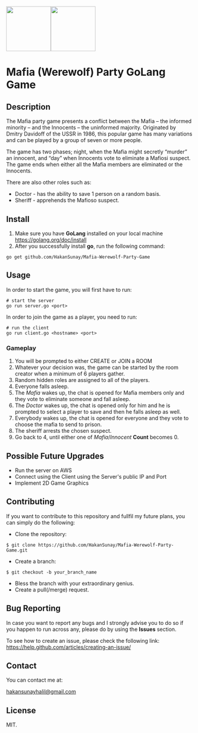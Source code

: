# <img src="https://purepng.com/public/uploads/large/purepng.com-hired-gun-graves-skinsplashartchampionleague-of-legendsskingraves-3315199260108xiqj.png" height="120"><img src="https://cacophony.org.nz/sites/default/files/gopher.png" height="120">
# Mafia (Werewolf) Party GoLang Game

## Description
The Mafia party game presents a conflict between the Mafia – the informed minority – and the Innocents – the uninformed majority. Originated by Dmitry Davidoff of the USSR in 1986, this popular game has many variations and can be played by a group of seven or more people.

The game has two phases; night, when the Mafia might secretly “murder” an innocent, and “day” when Innocents vote to eliminate a Mafiosi suspect. The game ends when either all the Mafia members are eliminated or the Innocents.

There are also other roles such as:
* Doctor - has the ability to save 1 person on a random basis.
* Sheriff - apprehends the Mafioso suspect.

## Install
1) Make sure you have **GoLang** installed on your local machine
https://golang.org/doc/install
2) After you successfully install **go**, run the following command:
```
go get github.com/HakanSunay/Mafia-Werewolf-Party-Game
```

## Usage
In order to start the game, you will first have to run:
```
# start the server
go run server.go <port>
```
In order to join the game as a player, you need to run:
```
# run the client
go run client.go <hostname> <port>
```
### Gameplay
1. You will be prompted to either CREATE or JOIN a ROOM
2. Whatever your decision was, the game can be started by the room creator when a minimum of 6 players gather.
3. Random hidden roles are assigned to all of the players.
4. Everyone falls asleep.
5. The _Mafia_ wakes up, the chat is opened for Mafia members only and they vote to eliminate someone and fall asleep.
6. The _Doctor_ wakes up, the chat is opened only for him and he is prompted to select a player to save and then he falls asleep as well.
7. Everybody wakes up, the chat is opened for everyone and they vote to choose the mafia to send to prison.
8. The sheriff arrests the chosen suspect.
9. Go back to 4, until either one of _Mafia_/_Innocent_ **Count** becomes 0.

## Possible Future Upgrades
* Run the server on AWS
* Connect using the Client using the Server's public IP and Port
* Implement 2D Game Graphics
## Contributing
If you want to contribute to this repository and fullfil my future plans, you can simply do the following:
* Clone the repository:
```
$ git clone https://github.com/HakanSunay/Mafia-Werewolf-Party-Game.git
```
* Create a branch:
```
$ git checkout -b your_branch_name
```
* Bless the branch with your extraordinary genius.
* Create a pull(/merge) request.

## Bug Reporting
In case you want to report any bugs and I strongly advise you to do so if you happen to run across any, please do by using the **Issues** section.

To see how to create an issue, please check the following link:
https://help.github.com/articles/creating-an-issue/
## Contact

You can contact me at:

hakansunayhalil@gmail.com

## License

MIT.

